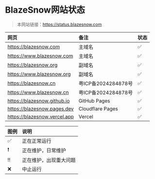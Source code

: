 # BlazeSnow网站状态

> 本网站链接：<https://status.blazesnow.com>

| 网页                           | 备注                | 状态               |
| :----------------------------- | :------------------ | :----------------- |
| <https://blazesnow.com>        | 主域名              | :white_check_mark: |
| <https://www.blazesnow.com>    | 主域名              | :white_check_mark: |
| <https://blazesnow.org>        | 副域名              | :white_check_mark: |
| <https://www.blazesnow.org>    | 副域名              | :white_check_mark: |
| <https://blazesnow.cn>         | 粤ICP备2024284878号 | :white_check_mark: |
| <https://www.blazesnow.cn>     | 粤ICP备2024284878号 | :white_check_mark: |
| <https://blazesnow.github.io>  | GitHub Pages        | :white_check_mark: |
| <https://blazesnow.pages.dev>  | Cloudflare Pages    | :white_check_mark: |
| <https://blazesnow.vercel.app> | Vercel              | :white_check_mark: |

| 图例                     | 说明                   |
| :----------------------- | :--------------------- |
| :white_check_mark:       | 正在正常运行           |
| :heavy_exclamation_mark: | 正在维护，日常维护     |
| :bangbang:               | 正在维护，出现重大问题 |
| :x:                      | 中止运行               |